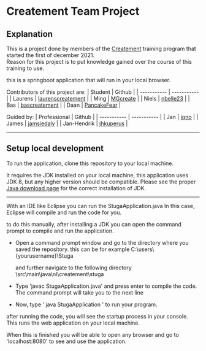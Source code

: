 # Createment Team Project

## Explanation

This is a project done by members of the [Createment](www.createment.nl) training program that started the first of december 2021.<br>
Reason for this project is to put knowledge gained over the course of this training to use.

this is a springboot application that will run in your local browser.

Contributors of this project are:
| Student | Github |
| ----------- | ----------- |
| Laurens | [laurenscreatement](https://github.com/laurenscreatement) |
| Ming | [MGcreate](https://github.com/MGcreate) |
| Niels | [nbelle23](https://github.com/nbelle23) |
| Bas | [bascreatement](https://github.com/bascreatement) |
| Daan | [PancakeFear](https://pancakefear.github.io/) |

Guided by:
| Professional | Github |
| ----------- | ----------- |
| Jan | [jqno](https://github.com/jqno) |
| James | [jamsiedaly](https://github.com/jamsiedaly) |
| Jan-Hendrik | [jhkuperus](https://github.com/jhkuperus) |

---

## Setup local development

To run the application, clone this repository to your local machine.

It requires the JDK installed on your local machine, this application uses JDK 8, but any higher version should be compatible.
Please see the proper [Java download page](https://www.oracle.com/java/technologies/downloads/) for the correct installation of JDK.

---

With an IDE like Eclipse you can run the StugaApplication.java
In this case, Eclipse will compile and run the code for you.

to do this manually, after installing a JDK you can open the command prompt to compile and run the application.

- Open a command prompt window and go to the directory where you saved the repository. this can be for example C:\users\\{yourusername}\Stuga

  and further navigate to the following directory
  \src\main\java\nl\createment\stuga

- Type 'javac StugaApplication.java' and press enter to compile the code. The command prompt will take you to the next line

- Now, type ' java StugaApplication ' to run your program.

after running the code, you will see the startup process in your console. This runs the web application on your local machine.

When this is finished you will be able to open any browser and go to 'localhost:8080' to see and use the application.
